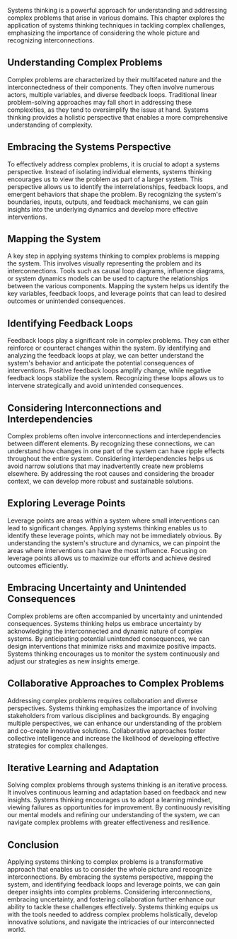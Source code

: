 
Systems thinking is a powerful approach for understanding and addressing complex problems that arise in various domains. This chapter explores the application of systems thinking techniques in tackling complex challenges, emphasizing the importance of considering the whole picture and recognizing interconnections.

Understanding Complex Problems
------------------------------

Complex problems are characterized by their multifaceted nature and the interconnectedness of their components. They often involve numerous actors, multiple variables, and diverse feedback loops. Traditional linear problem-solving approaches may fall short in addressing these complexities, as they tend to oversimplify the issue at hand. Systems thinking provides a holistic perspective that enables a more comprehensive understanding of complexity.

Embracing the Systems Perspective
---------------------------------

To effectively address complex problems, it is crucial to adopt a systems perspective. Instead of isolating individual elements, systems thinking encourages us to view the problem as part of a larger system. This perspective allows us to identify the interrelationships, feedback loops, and emergent behaviors that shape the problem. By recognizing the system's boundaries, inputs, outputs, and feedback mechanisms, we can gain insights into the underlying dynamics and develop more effective interventions.

Mapping the System
------------------

A key step in applying systems thinking to complex problems is mapping the system. This involves visually representing the problem and its interconnections. Tools such as causal loop diagrams, influence diagrams, or system dynamics models can be used to capture the relationships between the various components. Mapping the system helps us identify the key variables, feedback loops, and leverage points that can lead to desired outcomes or unintended consequences.

Identifying Feedback Loops
--------------------------

Feedback loops play a significant role in complex problems. They can either reinforce or counteract changes within the system. By identifying and analyzing the feedback loops at play, we can better understand the system's behavior and anticipate the potential consequences of interventions. Positive feedback loops amplify change, while negative feedback loops stabilize the system. Recognizing these loops allows us to intervene strategically and avoid unintended consequences.

Considering Interconnections and Interdependencies
--------------------------------------------------

Complex problems often involve interconnections and interdependencies between different elements. By recognizing these connections, we can understand how changes in one part of the system can have ripple effects throughout the entire system. Considering interdependencies helps us avoid narrow solutions that may inadvertently create new problems elsewhere. By addressing the root causes and considering the broader context, we can develop more robust and sustainable solutions.

Exploring Leverage Points
-------------------------

Leverage points are areas within a system where small interventions can lead to significant changes. Applying systems thinking enables us to identify these leverage points, which may not be immediately obvious. By understanding the system's structure and dynamics, we can pinpoint the areas where interventions can have the most influence. Focusing on leverage points allows us to maximize our efforts and achieve desired outcomes efficiently.

Embracing Uncertainty and Unintended Consequences
-------------------------------------------------

Complex problems are often accompanied by uncertainty and unintended consequences. Systems thinking helps us embrace uncertainty by acknowledging the interconnected and dynamic nature of complex systems. By anticipating potential unintended consequences, we can design interventions that minimize risks and maximize positive impacts. Systems thinking encourages us to monitor the system continuously and adjust our strategies as new insights emerge.

Collaborative Approaches to Complex Problems
--------------------------------------------

Addressing complex problems requires collaboration and diverse perspectives. Systems thinking emphasizes the importance of involving stakeholders from various disciplines and backgrounds. By engaging multiple perspectives, we can enhance our understanding of the problem and co-create innovative solutions. Collaborative approaches foster collective intelligence and increase the likelihood of developing effective strategies for complex challenges.

Iterative Learning and Adaptation
---------------------------------

Solving complex problems through systems thinking is an iterative process. It involves continuous learning and adaptation based on feedback and new insights. Systems thinking encourages us to adopt a learning mindset, viewing failures as opportunities for improvement. By continuously revisiting our mental models and refining our understanding of the system, we can navigate complex problems with greater effectiveness and resilience.

Conclusion
----------

Applying systems thinking to complex problems is a transformative approach that enables us to consider the whole picture and recognize interconnections. By embracing the systems perspective, mapping the system, and identifying feedback loops and leverage points, we can gain deeper insights into complex problems. Considering interconnections, embracing uncertainty, and fostering collaboration further enhance our ability to tackle these challenges effectively. Systems thinking equips us with the tools needed to address complex problems holistically, develop innovative solutions, and navigate the intricacies of our interconnected world.
